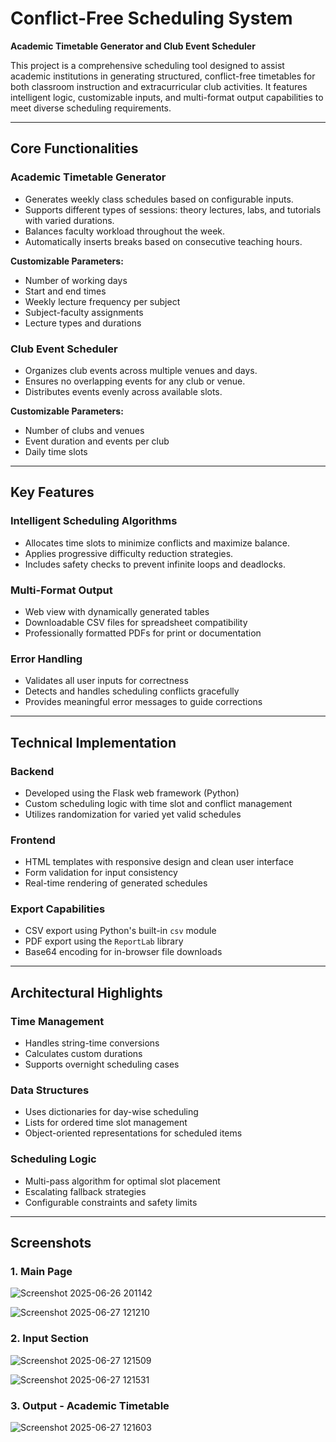 # Conflict-Free Scheduling System  
**Academic Timetable Generator and Club Event Scheduler**

This project is a comprehensive scheduling tool designed to assist academic institutions in generating structured, conflict-free timetables for both classroom instruction and extracurricular club activities. It features intelligent logic, customizable inputs, and multi-format output capabilities to meet diverse scheduling requirements.

---

## Core Functionalities

### Academic Timetable Generator
- Generates weekly class schedules based on configurable inputs.
- Supports different types of sessions: theory lectures, labs, and tutorials with varied durations.
- Balances faculty workload throughout the week.
- Automatically inserts breaks based on consecutive teaching hours.

**Customizable Parameters:**
- Number of working days
- Start and end times
- Weekly lecture frequency per subject
- Subject-faculty assignments
- Lecture types and durations

### Club Event Scheduler
- Organizes club events across multiple venues and days.
- Ensures no overlapping events for any club or venue.
- Distributes events evenly across available slots.

**Customizable Parameters:**
- Number of clubs and venues
- Event duration and events per club
- Daily time slots

---

## Key Features

### Intelligent Scheduling Algorithms
- Allocates time slots to minimize conflicts and maximize balance.
- Applies progressive difficulty reduction strategies.
- Includes safety checks to prevent infinite loops and deadlocks.

### Multi-Format Output
- Web view with dynamically generated tables
- Downloadable CSV files for spreadsheet compatibility
- Professionally formatted PDFs for print or documentation

### Error Handling
- Validates all user inputs for correctness
- Detects and handles scheduling conflicts gracefully
- Provides meaningful error messages to guide corrections

---

## Technical Implementation

### Backend
- Developed using the Flask web framework (Python)
- Custom scheduling logic with time slot and conflict management
- Utilizes randomization for varied yet valid schedules

### Frontend
- HTML templates with responsive design and clean user interface
- Form validation for input consistency
- Real-time rendering of generated schedules

### Export Capabilities
- CSV export using Python's built-in `csv` module
- PDF export using the `ReportLab` library
- Base64 encoding for in-browser file downloads

---

## Architectural Highlights

### Time Management
- Handles string-time conversions
- Calculates custom durations
- Supports overnight scheduling cases

### Data Structures
- Uses dictionaries for day-wise scheduling
- Lists for ordered time slot management
- Object-oriented representations for scheduled items

### Scheduling Logic
- Multi-pass algorithm for optimal slot placement
- Escalating fallback strategies
- Configurable constraints and safety limits

---
## Screenshots

### 1. Main Page
![Screenshot 2025-06-26 201142](https://github.com/user-attachments/assets/f481bf9f-9b8b-4e7b-8d7d-4f6e70974cd4)

![Screenshot 2025-06-27 121210](https://github.com/user-attachments/assets/adedeb37-7b1e-4acb-a687-d0ce6c80fa24)

### 2. Input Section
![Screenshot 2025-06-27 121509](https://github.com/user-attachments/assets/f1ca3f89-6a8e-4cfe-bb08-4aca247128fb)

![Screenshot 2025-06-27 121531](https://github.com/user-attachments/assets/0f1672af-a1e3-4823-ad50-938e42fb3ecd)


### 3. Output - Academic Timetable
![Screenshot 2025-06-27 121603](https://github.com/user-attachments/assets/f2bab835-e2cb-4f33-bd8c-89944b618aac)





